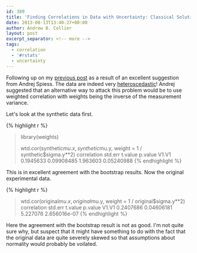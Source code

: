 ```yaml
---
id: 389
title: 'Finding Correlations in Data with Uncertainty: Classical Solution'
date: 2013-08-13T13:40:27+00:00
author: Andrew B. Collier
layout: post
excerpt_separator: <!-- more -->
tags:
  - correlation
  - '#rstats'
  - uncertainty
---
```

Following up on my [previous post](http://www.exegetic.biz/blog/2013/08/finding-correlations-in-data-with-uncertainty-bootstrap/) as a result of an excellent suggestion from Andrej Spiess. The data are indeed very [heteroscedastic](http://en.wikipedia.org/wiki/Heteroscedasticity)! Andrej suggested that an alternative way to attack this problem would be to use weighted correlation with weights being the inverse of the measurement variance.

<!-- more -->

Let's look at the synthetic data first.

{% highlight r %}
> library(weights)
> 
> wtd.cor(synthetic$mu.x, synthetic$mu.y, weight = 1 / synthetic$sigma.y**2)
      correlation    std.err  t.value    p.value
V1.V1   0.1945633 0.09908485 1.963603 0.05240988
{% endhighlight %}

This is in excellent agreement with the bootstrap results. Now the original experimental data.

{% highlight r %}
> wtd.cor(original$mu.x, original$mu.y, weight = 1 / original$sigma.y**2)
      correlation    std.err  t.value      p.value
V1.V1   0.2407686 0.04606181 5.227076 2.656016e-07
{% endhighlight %}

Here the agreement with the bootstrap result is not as good. I'm not quite sure why, but suspect that it might have something to do with the fact that the original data are quite severely skewed so that assumptions about normality would probably be voilated.
